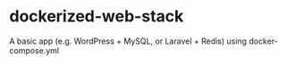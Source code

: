 # dockerized-web-stack
A basic app (e.g. WordPress + MySQL, or Laravel + Redis) using docker-compose.yml

